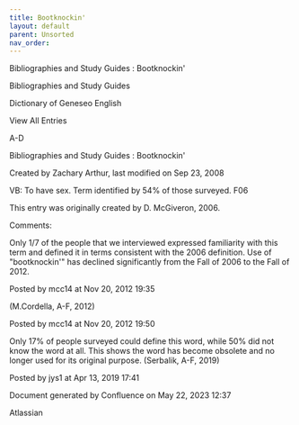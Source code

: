 ```yaml
---
title: Bootknockin'
layout: default
parent: Unsorted
nav_order:
---
```


Bibliographies and Study Guides : Bootknockin'

Bibliographies and Study Guides

Dictionary of Geneseo English

View All Entries

A-D

Bibliographies and Study Guides : Bootknockin'

Created by  Zachary Arthur, last modified on Sep 23, 2008

VB: To have sex. Term identified by 54% of those surveyed. F06 

This entry was originally created by D. McGiveron, 2006.

Comments:

Only 1/7 of the people that we interviewed expressed familiarity with this term and defined it in terms consistent with the 2006 definition. Use of &quot;bootknockin'&quot; has declined significantly from the Fall of 2006 to the Fall of 2012. 

Posted by mcc14 at Nov 20, 2012 19:35

(M.Cordella, A-F, 2012)

Posted by mcc14 at Nov 20, 2012 19:50

Only 17% of people surveyed could define this word, while 50% did not know the word at all. This shows the word has become obsolete and no longer used for its original purpose. (Serbalik, A-F, 2019)

Posted by jys1 at Apr 13, 2019 17:41

Document generated by Confluence on May 22, 2023 12:37

Atlassian
